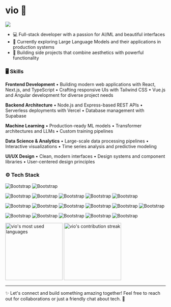# vio 🌸

![](https://komarev.com/ghpvc/?username=chillyllama&style=flat-square&color=ff69b4&base=14938)


- 💻 Full-stack developer with a passion for AI/ML and beautiful interfaces
- 🌱 Currently exploring Large Language Models and their applications in production systems
- 🎨 Building side projects that combine aesthetics with powerful functionality

### 🖥 Skills

**Frontend Development** • Building modern web applications with React, Next.js, and TypeScript • Crafting responsive UIs with Tailwind CSS • Vue.js and Angular development for diverse project needs

**Backend Architecture** • Node.js and Express-based REST APIs • Serverless deployments with Vercel • Database management with Supabase

**Machine Learning** • Production-ready ML models • Transformer architectures and LLMs • Custom training pipelines

**Data Science & Analytics** • Large-scale data processing pipelines • Interactive visualizations • Time series analysis and predictive modeling

**UI/UX Design** • Clean, modern interfaces • Design systems and component libraries • User-centered design principles

### ⚙️ Tech Stack
![Bootstrap](https://img.shields.io/badge/-Python-05122A?style=flat-square&logo=Python&color=F0F0F0) 
![Bootstrap](https://img.shields.io/badge/-Jupyter-05122A?style=flat-square&logo=Jupyter&color=F0F0F0)

![Bootstrap](https://img.shields.io/badge/-Next.js-05122A?style=flat-square&logo=Next.js&color=F0F0F0) 
![Bootstrap](https://img.shields.io/badge/-Tailwind-05122A?style=flat-square&logo=Tailwind-CSS&color=F0F0F0) 
![Bootstrap](https://img.shields.io/badge/-Supabase-05122A?style=flat-square&logo=Supabase&color=F0F0F0) 
![Bootstrap](https://img.shields.io/badge/-Vercel-05122A?style=flat-square&logo=Vercel&color=F0F0F0) 
![Bootstrap](https://img.shields.io/badge/-TypeScript-05122A?style=flat-square&logo=TypeScript&color=F0F0F0) 

![Bootstrap](https://img.shields.io/badge/-TensorFlow-05122A?style=flat-square&logo=TensorFlow&color=F0F0F0) 
![Bootstrap](https://img.shields.io/badge/-Pandas-05122A?style=flat-square&logo=Pandas&color=F0F0F0)
![Bootstrap](https://img.shields.io/badge/-PyTorch-05122A?style=flat-square&logo=PyTorch&color=F0F0F0) 
![Bootstrap](https://img.shields.io/badge/-Hugging%20Face-05122A?style=flat-square&logo=Hugging-Face&color=F0F0F0)
![Bootstrap](https://img.shields.io/badge/-scikit--learn-05122A?style=flat-square&logo=scikit-learn&color=F0F0F0)
![Bootstrap](https://img.shields.io/badge/-NumPy-05122A?style=flat-square&logo=NumPy&color=F0F0F0)

![Bootstrap](https://img.shields.io/badge/-React-05122A?style=flat-square&logo=React&color=F0F0F0) 
![Bootstrap](https://img.shields.io/badge/-Node.js-05122A?style=flat-square&logo=Node.js&color=F0F0F0)
![Bootstrap](https://img.shields.io/badge/-Vue.js-05122A?style=flat-square&logo=Vue.js&color=F0F0F0)
![Bootstrap](https://img.shields.io/badge/-Angular-05122A?style=flat-square&logo=Angular&color=F0F0F0)
![Bootstrap](https://img.shields.io/badge/-Express-05122A?style=flat-square&logo=Express&color=F0F0F0)



<img height="180em" src="https://github-readme-stats.vercel.app/api/top-langs?username=vio&show_icons=true&locale=en&layout=compact&theme=default" alt="vio's most used languages" />
<img height="180em" src="https://streak-stats.demolab.com/?user=chillyllama&background=FFFFFF&hide_border=true" alt="vio's contribution streak" />

---
✨ Let's connect and build something amazing together! Feel free to reach out for collaborations or just a friendly chat about tech. 🥰
